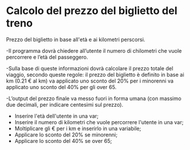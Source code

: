 Calcolo del prezzo del biglietto del treno
===

Prezzo del biglietto in base all'età e ai kilometri perscorsi.

-Il programma dovrà chiedere all’utente il numero di chilometri che vuole percorrere e l’età del passeggero.

-Sulla base di queste informazioni dovrà calcolare il prezzo totale del viaggio, secondo queste regole:
il prezzo del biglietto è definito in base ai km (0.21 € al km)
va applicato uno sconto del 20% per i minorenni
va applicato uno sconto del 40% per gli over 65.

-L’output del prezzo finale va messo fuori in forma umana (con massimo due decimali, per indicare centesimi sul prezzo).

- Inserire l'età dell'utente in una var;
- Inserire il numero di kilometri che vuole percorrere l'utente in una var;
- Moltiplicare gli € per i km e inserirlo in una variabile;
- Applicare lo sconto del 20% se minorenni;
- Applicare lo sconto del 40% se over 65;
